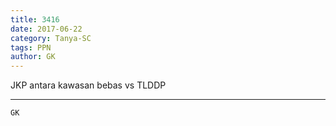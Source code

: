 ```yaml
---
title: 3416
date: 2017-06-22
category: Tanya-SC
tags: PPN
author: GK
---
```


JKP antara kawasan bebas vs TLDDP

---



`GK`
